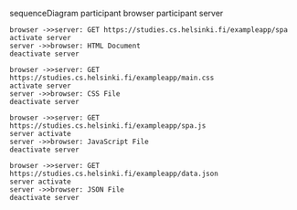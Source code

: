 sequenceDiagram participant browser participant server

    browser ->>server: GET https://studies.cs.helsinki.fi/exampleapp/spa
    activate server
    server ->>browser: HTML Document
    deactivate server

    browser ->>server: GET https://studies.cs.helsinki.fi/exampleapp/main.css
    activate server
    server ->>browser: CSS File
    deactivate server

    browser ->>server: GET https://studies.cs.helsinki.fi/exampleapp/spa.js
    server activate
    server ->>browser: JavaScript File
    deactivate server

    browser ->>server: GET https://studies.cs.helsinki.fi/exampleapp/data.json
    server activate
    server ->>browser: JSON File
    deactivate server
